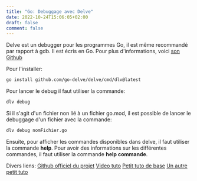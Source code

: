 ```yaml
---
title: "Go: Debuggage avec Delve"
date: 2022-10-24T15:06:05+02:00
draft: false
comment: false
---
```


Delve est un debugger pour les programmes Go, il est même recommandé par rapport à gdb. Il est écris en Go. Pour plus d'informations, voici [son Github](https://github.com/go-delve/delve)

Pour l'installer:
```sh
go install github.com/go-delve/delve/cmd/dlv@latest
```

Pour lancer le debug il faut utiliser la commande:
```sh
dlv debug 
```

Si il s'agit d'un fichier non lié à un fichier go.mod, il est possible de lancer le debuggage d'un fichier avec la commande:
```sh
dlv debug nomFichier.go
```

Ensuite, pour afficher les commandes disponibles dans delve, il faut utiliser la commande **help**. Pour avoir des informations sur les différentes commandes, il faut utiliser la commande **help commande**.  

Divers liens:
[Github officiel du projet](https://github.com/go-delve/delve/tree/master/Documentation/installation)
[Video tuto](https://www.youtube.com/watch?v=r033vEzL6a4)
[Petit tuto de base](https://opensource.com/article/20/6/debug-go-delve)
[Un autre petit tuto](https://golang.cafe/blog/golang-debugging-with-delve.html)